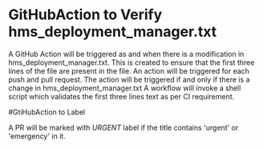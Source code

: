 # GitHubAction to Verify hms_deployment_manager.txt

A GitHub Action will be triggered as and when there is a modification in hms_deployment_manager.txt. 
This is created to ensure that the first three lines of the file are present in the file.
An action will be triggered for each push and pull request. The action will be triggered if and only if there is a change in hms_deployment_manager.txt
A workflow will invoke a shell script which validates the first three lines text as per CI requirement.

#GtiHubAction to Label

A PR will be marked with *URGENT* label if the title contains 'urgent' or 'emergency' in it.
